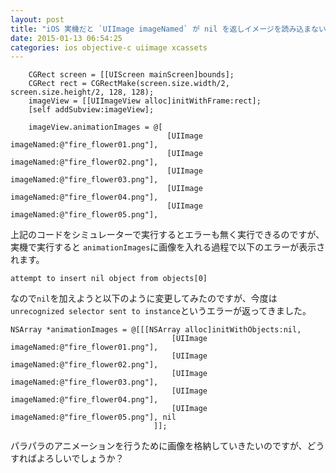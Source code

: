 ```yaml
---
layout: post
title: "iOS 実機だと `UIImage imageNamed` が nil を返しイメージを読み込まない"
date: 2015-01-13 06:54:25
categories: ios objective-c uiimage xcassets
---
```

<pre><code>    CGRect screen = [[UIScreen mainScreen]bounds];
    CGRect rect = CGRectMake(screen.size.width/2, screen.size.height/2, 128, 128);
    imageView = [[UIImageView alloc]initWithFrame:rect];
    [self addSubview:imageView];

    imageView.animationImages = @[
                                   [UIImage imageNamed:@"fire_flower01.png"],
                                   [UIImage imageNamed:@"fire_flower02.png"],
                                   [UIImage imageNamed:@"fire_flower03.png"],
                                   [UIImage imageNamed:@"fire_flower04.png"],
                                   [UIImage imageNamed:@"fire_flower05.png"],
</code></pre>

<p>上記のコードをシミュレーターで実行するとエラーも無く実行できるのですが、実機で実行すると <code>animationImages</code>に画像を入れる過程で以下のエラーが表示されます。</p>

<p><code>attempt to insert nil object from objects[0]</code></p>

<p>なので<code>nil</code>を加えようと以下のように変更してみたのですが、今度は<code>unrecognized selector sent to instance</code>というエラーが返ってきました。</p>

<pre><code>NSArray *animationImages = @[[[NSArray alloc]initWithObjects:nil,
                                    [UIImage imageNamed:@"fire_flower01.png"],
                                    [UIImage imageNamed:@"fire_flower02.png"],
                                    [UIImage imageNamed:@"fire_flower03.png"],
                                    [UIImage imageNamed:@"fire_flower04.png"],
                                    [UIImage imageNamed:@"fire_flower05.png"], nil
                                ]];
</code></pre>

<p>パラパラのアニメーションを行うために画像を格納していきたいのですが、どうすればよろしいでしょうか？</p>
